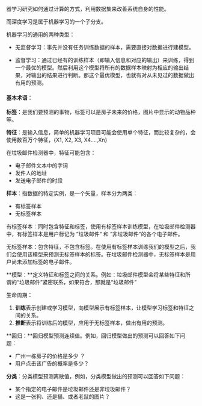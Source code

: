器学习研究如何通过计算的方式，利用数据集来改善系统自身的性能。

而深度学习是属于机器学习的一个子分支。

机器学习的通用的两种类型：

- 无监督学习：事先并没有任务训练数据的样本，需要直接对数据进行建模型。

- 监督学习：通过已经有的训练样本（即输入信息和对应的输出）来训练，得到一个最优的模型。然后利用这个模型将所有的数据样本映射为相应的输出结果，对输出的结果进行判断。那这个最优模型，也就有对从未见过的数据做出有用的预测。



#### 基本术语：

**标签**：是我们要预测的事物，标签可以是房子未来的价格，图片中显示的动物品种等。



**特征**：是输入信息，简单的机器学习项目可能会使用单个特征，而比较复杂的，会使用数百万个特征，{X1, X2, X3, X4....,Xn} 

在垃圾邮件检测器中，特征可能包含：

- 电子邮件文本中的字词
- 发件人的地址
- 发送电子邮件的时段



**样本**：指数据的特定实例，是一个矢量，样本分为两类：

- 有标签样本
- 无标签样本

有标签样本：同时包含特征和标签，使用有标签样本训练模型，在垃圾邮件检测器中，有标签样本是用户标记为 ”垃圾邮件“ 和 ”非垃圾邮件“的各个电子邮件。

无标签样本：包含特征，不包含标签。在使用有标签样本训练我们的模型之后，我们会使用该模型来预测无标签样本的标签。在垃圾邮件检测器中，无标签样本是用户尚未添加标签的电子邮件。



**模型：**定义特征和标签之间的关系。例如：垃圾邮件模型会将某些特征和所谓的“垃圾邮件”紧密联系，如果符合，那就是“垃圾邮件”

生命周期：

1. **训练**表示创建或学习模型，向模型展示有标签样本，让模型学习标签和特征之间的关系。
2. **推断**表示将训练后的模型，应用于无标签样本，做出有用的预测。



**回归：**回归模型预测连续值。例如，回归模型做出的预测可以回答如下问题：

- 广州一栋房子的价格是多少 ？
- 用户点击该广告的概率是多少？



**分类**：分类模型预测离散值，例如，分类模型做出的预测可以回答如下问题：

- 某个指定的电子邮件是垃圾邮件还是非垃圾邮件？
- 这是一张狗、还是猫、或者老鼠的图片？